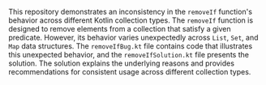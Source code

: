 This repository demonstrates an inconsistency in the `removeIf` function's behavior across different Kotlin collection types. The `removeIf` function is designed to remove elements from a collection that satisfy a given predicate. However, its behavior varies unexpectedly across `List`, `Set`, and `Map` data structures. The `removeIfBug.kt` file contains code that illustrates this unexpected behavior, and the `removeIfSolution.kt` file presents the solution. The solution explains the underlying reasons and provides recommendations for consistent usage across different collection types.